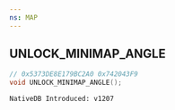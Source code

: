 ```yaml
---
ns: MAP
---
```

## UNLOCK_MINIMAP_ANGLE

```c
// 0x5373DE8E179BC2A0 0x742043F9
void UNLOCK_MINIMAP_ANGLE();
```

```
NativeDB Introduced: v1207
```

